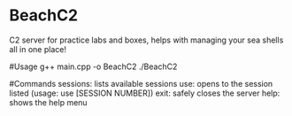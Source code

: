 # BeachC2
C2 server for practice labs and boxes, helps with managing your sea shells all in one place!

#Usage
g++ main.cpp -o BeachC2
./BeachC2 <PORT>

#Commands
sessions: lists available sessions
use: opens to the session listed (usage: use [SESSION NUMBER])
exit: safely closes the server
help: shows the help menu
